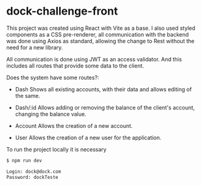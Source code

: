 # dock-challenge-front

This project was created using React with Vite as a base. I also used styled components as a CSS pre-renderer, all communication with the backend was done using Axios as standard, allowing the change to Rest without the need for a new library.

All communication is done using JWT as an access validator. And this includes all routes that provide some data to the client.

Does the system have some routes?:

- Dash
Shows all existing accounts, with their data and allows editing of the same.

- Dash/:id
Allows adding or removing the balance of the client's account, changing the balance value.

- Account
Allows the creation of a new account.

- User
Allows the creation of a new user for the application.

To run the project locally it is necessary

```bash
$ npm run dev
```

```bash
Login: dock@dock.com
Password: dockTeste
```
